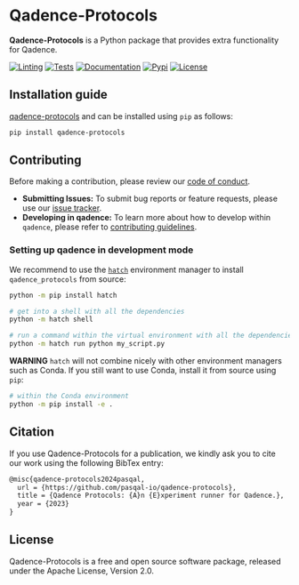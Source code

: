 # Qadence-Protocols

**Qadence-Protocols** is a Python package that provides extra functionality for Qadence.

[![Linting](https://github.com/pasqal-io/qadence-protocols/actions/workflows/lint.yml/badge.svg)](https://github.com/pasqal-io/qadence-protocols/actions/workflows/lint.yml)
[![Tests](https://github.com/pasqal-io/qadence-protocols/actions/workflows/test_fast.yml/badge.svg)](https://github.com/pasqal-io/qadence-protocols/actions/workflows/test.yml)
[![Documentation](https://github.com/pasqal-io/qadence-protocols/actions/workflows/build_docs.yml/badge.svg)](https://pasqal-io.github.io/qadence-protocols/latest)
[![Pypi](https://badge.fury.io/py/qadence-protocols.svg)](https://pypi.org/project/qadence-protocols/)
[![License](https://img.shields.io/badge/License-Apache_2.0-blue.svg)](https://opensource.org/licenses/Apache-2.0)


## Installation guide

[qadence-protocols](https://pypi.org/project/qadence-protocols/) and can be installed using `pip` as follows:

```bash
pip install qadence-protocols
```

## Contributing

Before making a contribution, please review our [code of conduct](docs/CODE_OF_CONDUCT.md).

- **Submitting Issues:** To submit bug reports or feature requests, please use our [issue tracker](https://github.com/pasqal-io/qadence-protocols/issues).
- **Developing in qadence:** To learn more about how to develop within `qadence`, please refer to [contributing guidelines](docs/CONTRIBUTING.md).

### Setting up qadence in development mode

We recommend to use the [`hatch`](https://hatch.pypa.io/latest/) environment manager to install `qadence_protocols` from source:

```bash
python -m pip install hatch

# get into a shell with all the dependencies
python -m hatch shell

# run a command within the virtual environment with all the dependencies
python -m hatch run python my_script.py
```

**WARNING**
`hatch` will not combine nicely with other environment managers such as Conda. If you still want to use Conda,
install it from source using `pip`:

```bash
# within the Conda environment
python -m pip install -e .
```

## Citation

If you use Qadence-Protocols for a publication, we kindly ask you to cite our work using the following BibTex entry:

```latex
@misc{qadence-protocols2024pasqal,
  url = {https://github.com/pasqal-io/qadence-protocols},
  title = {Qadence Protocols: {A}n {E}xperiment runner for Qadence.},
  year = {2023}
}
```

## License
Qadence-Protocols is a free and open source software package, released under the Apache License, Version 2.0.
